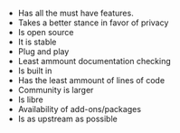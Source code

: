 - Has all the must have features.
- Takes a better stance in favor of privacy
- Is open source
- It is stable
- Plug and play
- Least ammount documentation checking
- Is built in
- Has the least ammount of lines of code
- Community is larger
- Is libre
- Availability of add-ons/packages
- Is as upstream as possible
